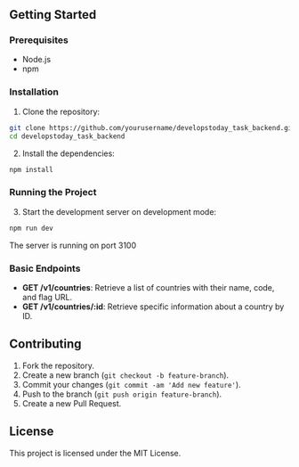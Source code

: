 #

## Getting Started

### Prerequisites

- Node.js
- npm

### Installation

1. Clone the repository:

```bash
git clone https://github.com/yourusername/developstoday_task_backend.git
cd developstoday_task_backend
```

2. Install the dependencies:

```bash
npm install
```

### Running the Project

3. Start the development server on development mode:

```bash
npm run dev
```

The server is running on port 3100

### Basic Endpoints

- **GET /v1/countries**: Retrieve a list of countries with their name, code, and flag URL.
- **GET /v1/countries/:id**: Retrieve specific information about a country by ID.

## Contributing

1. Fork the repository.
2. Create a new branch (`git checkout -b feature-branch`).
3. Commit your changes (`git commit -am 'Add new feature'`).
4. Push to the branch (`git push origin feature-branch`).
5. Create a new Pull Request.

## License

This project is licensed under the MIT License.
